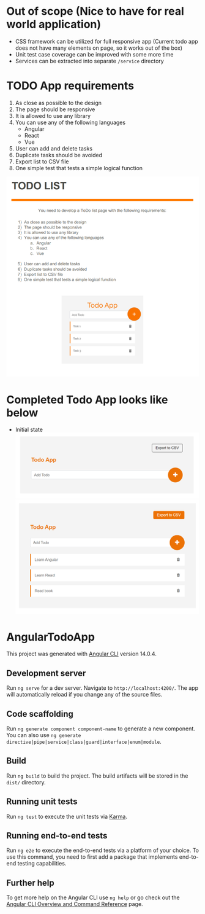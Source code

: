 # Out of scope (Nice to have for real world application)
- CSS framework can be utilized for full responsive app 
(Current todo app does not have many elements on page, so it works out of the box)
- Unit test case coverage can be improved with some more time
- Services can be extracted into separate `/service` directory 


# TODO App requirements
1) As close as possible to the design
2) The page should be responsive
3) It is allowed to use any library
4) You can use any of the following languages 
   - Angular
   - React
   - Vue
5) User can add and delete tasks
6) Duplicate tasks should be avoided
7) Export list to CSV file
8) One simple test that tests a simple logical function

![img.png](img.png)

# Completed Todo App looks like below
   - Initial state
    ![img_2.png](img_2.png)
    ![img_3.png](img_3.png)

# AngularTodoApp

This project was generated with [Angular CLI](https://github.com/angular/angular-cli) version 14.0.4.

## Development server

Run `ng serve` for a dev server. Navigate to `http://localhost:4200/`. The app will automatically reload if you change any of the source files.

## Code scaffolding

Run `ng generate component component-name` to generate a new component. You can also use `ng generate directive|pipe|service|class|guard|interface|enum|module`.

## Build

Run `ng build` to build the project. The build artifacts will be stored in the `dist/` directory.

## Running unit tests

Run `ng test` to execute the unit tests via [Karma](https://karma-runner.github.io).

## Running end-to-end tests

Run `ng e2e` to execute the end-to-end tests via a platform of your choice. To use this command, you need to first add a package that implements end-to-end testing capabilities.

## Further help

To get more help on the Angular CLI use `ng help` or go check out the [Angular CLI Overview and Command Reference](https://angular.io/cli) page.

